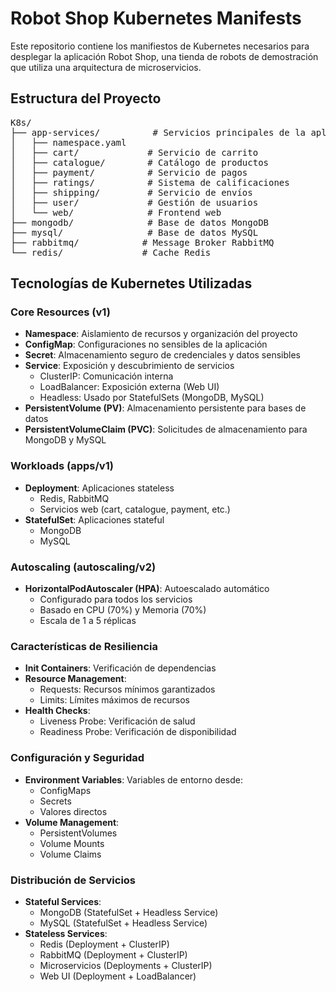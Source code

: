 # Robot Shop Kubernetes Manifests

Este repositorio contiene los manifiestos de Kubernetes necesarios para desplegar la aplicación Robot Shop, una tienda de robots de demostración que utiliza una arquitectura de microservicios.

## Estructura del Proyecto

<pre>
K8s/
├── app-services/          # Servicios principales de la aplicación
│   ├── namespace.yaml
│   ├── cart/             # Servicio de carrito
│   ├── catalogue/        # Catálogo de productos
│   ├── payment/          # Servicio de pagos
│   ├── ratings/          # Sistema de calificaciones
│   ├── shipping/         # Servicio de envíos
│   ├── user/             # Gestión de usuarios
│   └── web/              # Frontend web
├── mongodb/              # Base de datos MongoDB
├── mysql/                # Base de datos MySQL
├── rabbitmq/            # Message Broker RabbitMQ
└── redis/               # Cache Redis
</pre>

## Tecnologías de Kubernetes Utilizadas

### Core Resources (v1)
- **Namespace**: Aislamiento de recursos y organización del proyecto
- **ConfigMap**: Configuraciones no sensibles de la aplicación
- **Secret**: Almacenamiento seguro de credenciales y datos sensibles
- **Service**: Exposición y descubrimiento de servicios
  - ClusterIP: Comunicación interna
  - LoadBalancer: Exposición externa (Web UI)
  - Headless: Usado por StatefulSets (MongoDB, MySQL)
- **PersistentVolume (PV)**: Almacenamiento persistente para bases de datos
- **PersistentVolumeClaim (PVC)**: Solicitudes de almacenamiento para MongoDB y MySQL

### Workloads (apps/v1)
- **Deployment**: Aplicaciones stateless
  - Redis, RabbitMQ
  - Servicios web (cart, catalogue, payment, etc.)
- **StatefulSet**: Aplicaciones stateful
  - MongoDB
  - MySQL

### Autoscaling (autoscaling/v2)
- **HorizontalPodAutoscaler (HPA)**: Autoescalado automático
  - Configurado para todos los servicios
  - Basado en CPU (70%) y Memoria (70%)
  - Escala de 1 a 5 réplicas

### Características de Resiliencia
- **Init Containers**: Verificación de dependencias
- **Resource Management**:
  - Requests: Recursos mínimos garantizados
  - Limits: Límites máximos de recursos
- **Health Checks**:
  - Liveness Probe: Verificación de salud
  - Readiness Probe: Verificación de disponibilidad

### Configuración y Seguridad
- **Environment Variables**: Variables de entorno desde:
  - ConfigMaps
  - Secrets
  - Valores directos
- **Volume Management**: 
  - PersistentVolumes
  - Volume Mounts
  - Volume Claims

### Distribución de Servicios
- **Stateful Services**:
  - MongoDB (StatefulSet + Headless Service)
  - MySQL (StatefulSet + Headless Service)
- **Stateless Services**:
  - Redis (Deployment + ClusterIP)
  - RabbitMQ (Deployment + ClusterIP)
  - Microservicios (Deployments + ClusterIP)
  - Web UI (Deployment + LoadBalancer)
